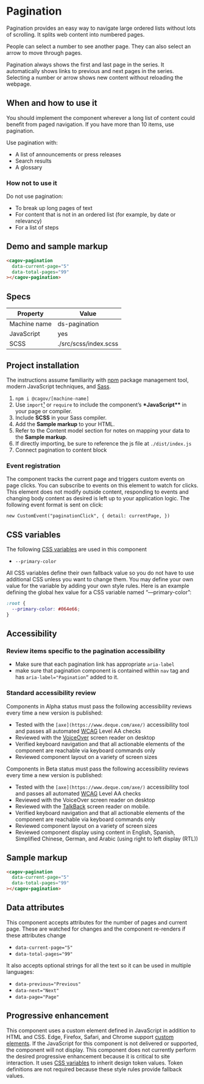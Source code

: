 # Pagination

Pagination provides an easy way to navigate large ordered lists without lots of scrolling. It splits web content into numbered pages.

People can select a number to see another page. They can also select an arrow to move through pages.

Pagination always shows the first and last page in the series. It automatically shows links to previous and next pages in the series. Selecting a number or arrow shows new content without reloading the webpage.

## When and how to use it

You should implement the component wherever a long list of content could benefit from paged navigation. If you have more than 10 items, use pagination.

Use pagination with:

- A list of announcements or press releases
- Search results
- A glossary

### How not to use it

Do not use pagination:

- To break up long pages of text
- For content that is not in an ordered list (for example, by date or relevancy)
- For a list of steps

## Demo and sample markup

<html-preview>

```html preview
<cagov-pagination
  data-current-page="5"
  data-total-pages="99"
></cagov-pagination>
```

</html-preview>

## Specs

| Property     | Value                 |
| ------------ | --------------------- |
| Machine name | ds-pagination         |
| JavaScript   | yes                   |
| SCSS         | ./src/scss/index.scss |

## Project installation

The instructions assume familiarity with [npm](https://npmjs.com) package management tool, modern JavaScript techniques, and [Sass](https://sass-lang.com/).

1. `npm i @cagov/[machine-name]`
2. Use `import`[¹](/footnotes/#footnote1) or `require` to include the component’s **\*JavaScript\*\*** in your page or compiler.
3. Include **SCSS** in your Sass compiler.
4. Add the **Sample markup** to your HTML.
5. Refer to the Content model section for notes on mapping your data to the **Sample markup**.
6. If directly importing, be sure to reference the js file at `./dist/index.js`
7. Connect pagination to content block

### **Event registration**

The component tracks the current page and triggers custom events on page clicks. You can subscribe to events on this element to watch for clicks. This element does not modify outside content, responding to events and changing body content as desired is left up to your application logic. The following event format is sent on click:

`new CustomEvent("paginationClick", { detail: currentPage, })`

## CSS variables

The following [CSS variables](https://developer.mozilla.org/en-US/docs/Web/CSS/Using_CSS_custom_properties) are used in this component

- `--primary-color`

All CSS variables define their own fallback value so you do not have to use additional CSS unless you want to change them. You may define your own value for the variable by adding your own style rules. Here is an example defining the global hex value for a CSS variable named “—primary-color”:

```css
:root {
  --primary-color: #064e66;
}
```

## Accessibility

### Review items specific to the pagination accessibility

- Make sure that each pagination link has appropriate `aria-label`
- make sure that pagination component is contained within `nav` tag and has `aria-label="Pagination”` added to it.

### Standard accessibility review

Components in Alpha status must pass the following accessibility reviews every time a new version is published:

- Tested with the `[axe](https://www.deque.com/axe/)` accessibility tool and passes all automated [WCAG](https://www.w3.org/TR/WCAG21/) Level AA checks
- Reviewed with the [VoiceOver](https://www.apple.com/voiceover/info/guide/_1121.html) screen reader on desktop
- Verified keyboard navigation and that all actionable elements of the component are reachable via keyboard commands only
- Reviewed component layout on a variety of screen sizes

Components in Beta status must pass the following accessibility reviews every time a new version is published:

- Tested with the `[axe](https://www.deque.com/axe/)` accessibility tool and passes all automated [WCAG](https://www.w3.org/TR/WCAG21/) Level AA checks
- Reviewed with the VoiceOver screen reader on desktop
- Reviewed with the [TalkBack](https://support.google.com/accessibility/android/answer/6283677?hl=en) screen reader on mobile.
- Verified keyboard navigation and that all actionable elements of the component are reachable via keyboard commands only
- Reviewed component layout on a variety of screen sizes
- Reviewed component display using content in English, Spanish, Simplified Chinese, German, and Arabic (using right to left display (RTL))

## Sample markup

```html
<cagov-pagination
  data-current-page="5"
  data-total-pages="99"
></cagov-pagination>
```

## Data attributes

This component accepts attributes for the number of pages and current page. These are watched for changes and the component re-renders if these attributes change

- `data-current-page="5"`
- `data-total-pages="99"`

It also accepts optional strings for all the text so it can be used in multiple languages:

- `data-previous="Previous"`
- `data-next="Next"`
- `data-page="Page"`

## Progressive enhancement

This component uses a custom element defined in JavaScript in addition to HTML and CSS. Edge, Firefox, Safari, and Chrome support [custom elements](https://developer.mozilla.org/en-US/docs/Web/Web_Components/Using_custom_elements). If the JavaScript for this component is not delivered or supported, the component will not display. This component does not currently perform the desired progressive enhancement because it is critical to site interaction. It uses [CSS variables](<https://developer.mozilla.org/en-US/docs/Web/CSS/var()#syntax>) to inherit design token values. Token definitions are not required because these style rules provide fallback values.
